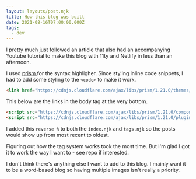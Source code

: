 ```yaml
---
layout: layouts/post.njk
title: How this blog was built
date: 2021-08-16T07:00:00.000Z
tags:
  - dev
---
```

I pretty much just followed an article that also had an accompanying Youtube tutorial to make this blog with 11ty and Netlify in less than an afternoon.

I used [ prism ](https://prismjs.com/) for the syntax highligher. Since styling inline code snippets, I had to add some styling to the `<code>` to make it work.

```html
<link href="https://cdnjs.cloudflare.com/ajax/libs/prism/1.21.0/themes/prism-okaidia.min.css" rel="stylesheet" />
```

This below are the links in the body tag at the very bottom.

```html
<script src="https://cdnjs.cloudflare.com/ajax/libs/prism/1.21.0/components/prism-core.min.js"></script>
<script src="https://cdnjs.cloudflare.com/ajax/libs/prism/1.21.0/plugins/autoloader/prism-autoloader.min.js"></script>
```


I  added this `reverse %` to both the `index.njk` and `tags.njk` so the posts would show up from most recent to oldest. 

Figuring out how the tag system works took the most time. But I'm glad I got it to work the way I want to - see repo if interested.

I don't think there's anything else I want to add to this blog. I mainly want it to be a word-based blog so having multiple images isn't really a priority. 